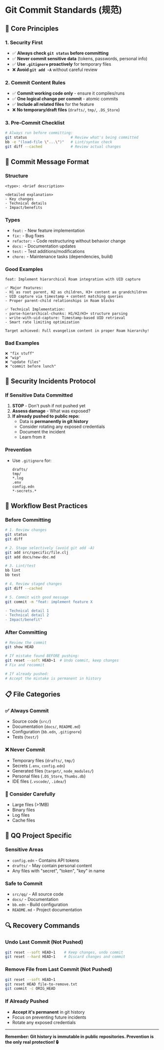 # Git Commit Standards (规范)

## 🎯 **Core Principles**

### **1. Security First**
- ✅ **Always check `git status` before committing**
- ✅ **Never commit sensitive data** (tokens, passwords, personal info)
- ✅ **Use `.gitignore` proactively** for temporary files
- ❌ **Avoid `git add -A`** without careful review

### **2. Commit Content Rules**
- ✅ **Commit working code only** - ensure it compiles/runs
- ✅ **One logical change per commit** - atomic commits
- ✅ **Include all related files** for the feature
- ❌ **No temporary/draft files** (`drafts/`, `tmp/`, `.DS_Store`)

### **3. Pre-Commit Checklist**
```bash
# Always run before committing:
git status                    # Review what's being committed
bb -e "(load-file \"...\")"   # Lint/syntax check
git diff --cached             # Review actual changes
```

## 📝 **Commit Message Format**

### **Structure**
```
<type>: <brief description>

<detailed explanation>
- Key changes
- Technical details
- Impact/benefits
```

### **Types**
- `feat:` - New feature implementation
- `fix:` - Bug fixes
- `refactor:` - Code restructuring without behavior change
- `docs:` - Documentation updates
- `test:` - Test additions/modifications
- `chore:` - Maintenance tasks (dependencies, build)

### **Good Examples**
```
feat: Implement hierarchical Roam integration with UID capture

✅ Major Features:
- H1 as root parent, H2 as children, H3+ content as grandchildren
- UID capture via timestamp + content matching queries
- Proper parent-child relationships in Roam blocks

✅ Technical Implementation:
- parse-hierarchical-chunks: H1/H2/H3+ structure parsing
- write-with-uid-capture: Timestamp-based UID retrieval
- Smart rate limiting optimization

Target achieved: Full evangelism content in proper Roam hierarchy!
```

### **Bad Examples**
```
❌ "fix stuff"
❌ "wip"
❌ "update files"
❌ "commit before lunch"
```

## 🚨 **Security Incidents Protocol**

### **If Sensitive Data Committed**
1. **STOP** - Don't push if not pushed yet
2. **Assess damage** - What was exposed?
3. **If already pushed to public repo:**
   - Data is **permanently in git history**
   - Consider rotating any exposed credentials
   - Document the incident
   - Learn from it

### **Prevention**
- Use `.gitignore` for:
  ```
  drafts/
  tmp/
  *.log
  .env
  config.edn
  *-secrets.*
  ```

## 🔄 **Workflow Best Practices**

### **Before Committing**
```bash
# 1. Review changes
git status
git diff

# 2. Stage selectively (avoid git add -A)
git add src/specific/file.clj
git add docs/new-doc.md

# 3. Lint/test
bb lint
bb test

# 4. Review staged changes
git diff --cached

# 5. Commit with good message
git commit -m "feat: implement feature X

- Technical detail 1
- Technical detail 2
- Impact/benefit"
```

### **After Committing**
```bash
# Review the commit
git show HEAD

# If mistake found BEFORE pushing:
git reset --soft HEAD~1  # Undo commit, keep changes
# Fix and recommit

# If already pushed:
# Accept the mistake is permanent in history
```

## 📋 **File Categories**

### **✅ Always Commit**
- Source code (`src/`)
- Documentation (`docs/`, `README.md`)
- Configuration (`bb.edn`, `.gitignore`)
- Tests (`test/`)

### **❌ Never Commit**
- Temporary files (`drafts/`, `tmp/`)
- Secrets (`.env`, `config.edn`)
- Generated files (`target/`, `node_modules/`)
- Personal files (`.DS_Store`, `Thumbs.db`)
- IDE files (`.vscode/`, `.idea/`)

### **🤔 Consider Carefully**
- Large files (>1MB)
- Binary files
- Log files
- Cache files

## 🎯 **QQ Project Specific**

### **Sensitive Areas**
- `config.edn` - Contains API tokens
- `drafts/` - May contain personal content
- Any files with "secret", "token", "key" in name

### **Safe to Commit**
- `src/qq/` - All source code
- `docs/` - Documentation
- `bb.edn` - Build configuration
- `README.md` - Project documentation

## 🔍 **Recovery Commands**

### **Undo Last Commit (Not Pushed)**
```bash
git reset --soft HEAD~1    # Keep changes, undo commit
git reset --hard HEAD~1    # Discard changes and commit
```

### **Remove File from Last Commit (Not Pushed)**
```bash
git reset --soft HEAD~1
git reset HEAD file-to-remove.txt
git commit -c ORIG_HEAD
```

### **If Already Pushed**
- **Accept it's permanent** in git history
- Focus on preventing future incidents
- Rotate any exposed credentials

---

**Remember: Git history is immutable in public repositories. Prevention is the only real protection! 🔒**
